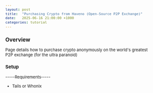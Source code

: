 ```yaml
---
layout: post
title:  "Purchasing Crypto from Haveno (Open-Source P2P Exchange)"
date:   2025-06-16 21:00:00 +1000
categories: tutorial
---
```


<style>
  body { font-size: 13px; }
  h1 { font-size: 19px !important; }
  h2 { font-size: 17px !important; }
  h3 { font-size: 15px !important; }
</style>

## Overview

Page details how to purchase crypto anonymously on the world's greatest P2P exchange (for the ultra paranoid)

### Setup

-----Requirements-----
- Tails or Whonix 